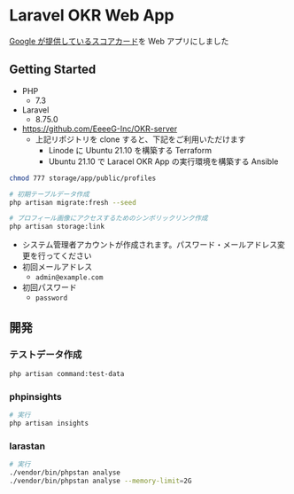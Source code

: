 # Laravel OKR Web App

[Google が提供しているスコアカード](https://rework.withgoogle.com/jp/guides/set-goals-with-okrs/steps/grade-OKRs/)を Web アプリにしました

## Getting Started

- PHP
    - 7.3
- Laravel
    - 8.75.0
- https://github.com/EeeeG-Inc/OKR-server
  - 上記リポジトリを clone すると、下記をご利用いただけます
    - Linode に Ubuntu 21.10 を構築する Terraform
    - Ubuntu 21.10 で Laracel OKR App の実行環境を構築する Ansible

```sh
chmod 777 storage/app/public/profiles

# 初期テーブルデータ作成
php artisan migrate:fresh --seed

# プロフィール画像にアクセスするためのシンボリックリンク作成
php artisan storage:link
```

- システム管理者アカウントが作成されます。パスワード・メールアドレス変更を行ってください
- 初回メールアドレス
  - `admin@example.com`
- 初回パスワード
  - `password`

## 開発

### テストデータ作成

```sh
php artisan command:test-data
```

### phpinsights

```sh
# 実行
php artisan insights
```

### larastan

```sh
# 実行
./vendor/bin/phpstan analyse
./vendor/bin/phpstan analyse --memory-limit=2G
```
